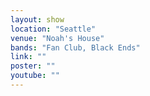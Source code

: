 ```yaml
---
layout: show
location: "Seattle"
venue: "Noah's House"
bands: "Fan Club, Black Ends"
link: ""
poster: ""
youtube: ""
---
```



